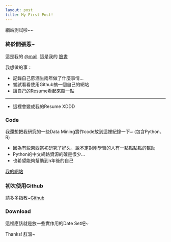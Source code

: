 ```yaml
---
layout: post
title: My First Post!
---
```


網站測試啦~~

### 終於開張惹~

這是我的 [@mail](chienjens@gmail.com). 這是我的 [臉書](https://www.facebook.com/chien.chen.98)

我想做的事：
* 記錄自己菸酒生兩年做了什麼事情...
* 嘗試看看使用Github搞一個自己的網站
* 讓自己的Resume看起來酷一點
-------------------------------------------------------------
* 這裡會變成我的Resume XDDD

### Code

我還想把我研究的一些Data Mining實作code放到這裡紀錄一下~
(包含Python、R)

* 因為有些東西當初研究了好久，說不定對剛學習的人有一點點點點的幫助
* Python的中文網路資源的確是很少...
* 也希望能夠幫助到n年後的自己

[我的網站](https://chienjens.github.io/)

### 初次使用Github

請多多指教~[Github](https://github.com/chienjens)

### Download

這裡應該就是放一些實作用的Date Set吧~

Thanks!
肛溫~

